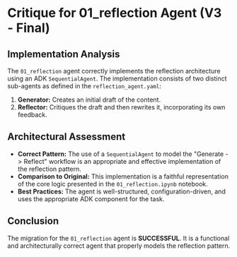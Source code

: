 # Critique for 01_reflection Agent (V3 - Final)

## Implementation Analysis

The `01_reflection` agent correctly implements the reflection architecture using an ADK `SequentialAgent`. The implementation consists of two distinct sub-agents as defined in the `reflection_agent.yaml`:
1.  **Generator:** Creates an initial draft of the content.
2.  **Reflector:** Critiques the draft and then rewrites it, incorporating its own feedback.

## Architectural Assessment

- **Correct Pattern:** The use of a `SequentialAgent` to model the "Generate -> Reflect" workflow is an appropriate and effective implementation of the reflection pattern.
- **Comparison to Original:** This implementation is a faithful representation of the core logic presented in the `01_reflection.ipynb` notebook.
- **Best Practices:** The agent is well-structured, configuration-driven, and uses the appropriate ADK component for the task.

## Conclusion

The migration for the `01_reflection` agent is **SUCCESSFUL**. It is a functional and architecturally correct agent that properly models the reflection pattern.
